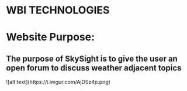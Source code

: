 # WBI TECHNOLOGIES
<h1> Website Purpose: </h1>
<h2> The purpose of SkySight is to give the user an open forum to discuss weather adjacent topics</h2>
![alt text](https://i.imgur.com/AjDSz4p.png)

